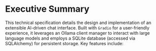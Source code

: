 # **Executive Summary**

This technical specification details the design and implementation of an extensible AI-driven chat interface. Built with `Gradio` for a user-friendly experience, it leverages an Ollama client manager to interact with large language models and employs a SQLite database (accessed via SQLAlchemy) for persistent storage. Key features include:

